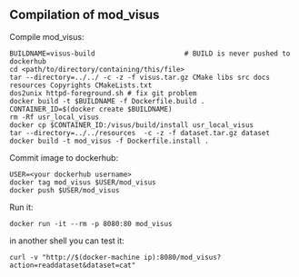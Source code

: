 Compilation of mod_visus
-----------------------------------

Compile mod_visus:
```
BUILDNAME=visus-build                      # BUILD is never pushed to dockerhub
cd <path/to/directory/containing/this/file>
tar --directory=../../ -c -z -f visus.tar.gz CMake libs src docs resources Copyrights CMakeLists.txt 
dos2unix httpd-foreground.sh # fix git problem 
docker build -t $BUILDNAME -f Dockerfile.build .
CONTAINER_ID=$(docker create $BUILDNAME)
rm -Rf usr_local_visus
docker cp $CONTAINER_ID:/visus/build/install usr_local_visus
tar --directory=../../resources  -c -z -f dataset.tar.gz dataset
docker build -t mod_visus -f Dockerfile.install .
```

Commit image to dockerhub:
```
USER=<your dockerhub username>
docker tag mod_visus $USER/mod_visus
docker push $USER/mod_visus
```

Run it:
```
docker run -it --rm -p 8080:80 mod_visus
```

in another shell you can test it:
```
curl -v "http://$(docker-machine ip):8080/mod_visus?action=readdataset&dataset=cat"
```